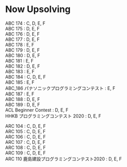 Now Upsolving
=== 
ABC 174 : C, D, E, F  
ABC 175 : D, E, F  
ABC 176 : D, E, F  
ABC 177 : D, E, F  
ABC 178 : E, F  
ABC 179 : D, E, F  
ABC 180 : D, E, F  
ABC 181 : E, F  
ABC 182 : D, E, F  
ABC 183 : E, F  
ABC 184 : C, D, E, F  
ABC 185 : E, F  
ABC_186 パナソニックプログラミングコンテスト : E, F  
ABC 187 : E, F  
ABC 188 : D, E, F  
ABC 189 : D, E, F  
ACL Beginner Contest : D, E, F  
HHKB プログラミングコンテスト 2020 : D, E, F  
  
ARC 104 : C, D, E, F  
ARC 105 : C, D, E, F  
ARC 106 : C, D, E, F  
ARC 107 : C, D, E, F  
ARC 108 : C, D, E, F  
ARC 109 : C, D, E, F  
ARC 110 鹿島建設プログラミングコンテスト2020 : D, E, F  